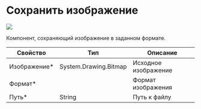# Сохранить изображение

![](../../../resources/basic/data/images/image-(302).png)

Компонент, сохраняющий изображение в заданном формате.

| Свойство      | Тип                   | Описание             |
| ------------- | --------------------- | -------------------- |
| Изображение\* | System.Drawing.Bitmap | Исходное изображение |
| Формат\*      |                       | Формат изображения   |
| Путь\*        | String                | Путь к файлу         |

